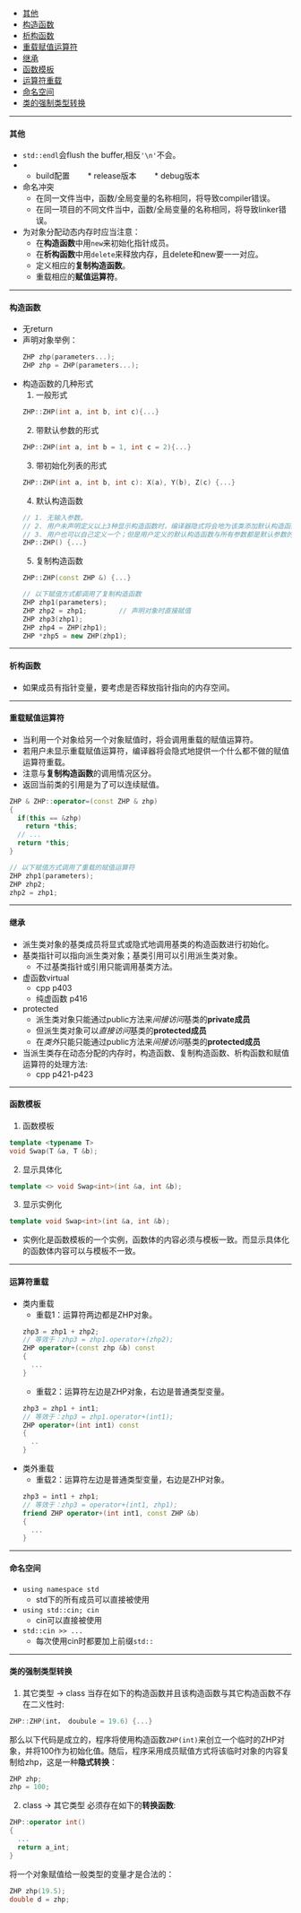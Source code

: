 <!-- GFM-TOC -->
- [其他](#其他)
- [构造函数](#构造函数)
- [析构函数](#析构函数)
- [重载赋值运算符](#重载赋值运算符)
- [继承](#继承)
- [函数模板](#函数模板)
- [运算符重载](#运算符重载)
- [命名空间](#命名空间)
- [类的强制类型转换](#类的强制类型转换)
<!-- GFM-TOC -->
---




#### 其他
* `std::endl`会flush the buffer,相反`'\n'`不会。
* * build配置
　　* release版本
　　* debug版本
* 命名冲突
  * 在同一文件当中，函数/全局变量的名称相同，将导致compiler错误。
  * 在同一项目的不同文件当中，函数/全局变量的名称相同，将导致linker错误。
* 为对象分配动态内存时应当注意：
  * 在**构造函数**中用`new`来初始化指针成员。
  * 在**析构函数**中用`delete`来释放内存，且delete和new要一一对应。
  * 定义相应的**复制构造函数**。
  * 重载相应的**赋值运算符**。
---





#### 构造函数
  * 无return
  * 声明对象举例：
    ```` cpp
    ZHP zhp(parameters...);         
    ZHP zhp = ZHP(parameters...);  
    ````
  * 构造函数的几种形式
    1. 一般形式
      ```` cpp
      ZHP::ZHP(int a, int b, int c){...}
      ````
    2. 带默认参数的形式
      ```` cpp
      ZHP::ZHP(int a, int b = 1, int c = 2){...}
      ````
    3. 带初始化列表的形式
      ```` cpp 
      ZHP::ZHP(int a, int b, int c): X(a), Y(b), Z(c) {...}
      ````
    4. 默认构造函数
      ```` cpp 
      // 1. 无输入参数。
      // 2. 用户未声明定义以上3种显示构造函数时，编译器隐式将会地为该类添加默认构造函数。
      // 3. 用户也可以自己定义一个；但是用户定义的默认构造函数与所有参数都是默认参数的构造函数存在二义性（c++pp p353）。
      ZHP::ZHP() {...}
      ````
    5. 复制构造函数
      ```` cpp 
      ZHP::ZHP(const ZHP &) {...}

      // 以下赋值方式都调用了复制构造函数
      ZHP zhp1(parameters);
      ZHP zhp2 = zhp1;        // 声明对象时直接赋值
      ZHP zhp3(zhp1);
      ZHP zhp4 = ZHP(zhp1);
      ZHP *zhp5 = new ZHP(zhp1);
      ````
---






#### 析构函数
  * 如果成员有指针变量，要考虑是否释放指针指向的内存空间。
---






#### 重载赋值运算符
  * 当利用一个对象给另一个对象赋值时，将会调用重载的赋值运算符。
  * 若用户未显示重载赋值运算符，编译器将会隐式地提供一个什么都不做的赋值运算符重载。
  * 注意与**复制构造函数**的调用情况区分。
  * 返回当前类的引用是为了可以连续赋值。
  ```` cpp 
  ZHP & ZHP::operator=(const ZHP & zhp) 
  {
    if(this == &zhp)
      return *this;
    // ...
    return *this;
  }

  // 以下赋值方式调用了重载的赋值运算符
  ZHP zhp1(parameters);
  ZHP zhp2;        
  zhp2 = zhp1;        
  ````
---






#### 继承
  * 派生类对象的基类成员将显式或隐式地调用基类的构造函数进行初始化。
  * 基类指针可以指向派生类对象；基类引用可以引用派生类对象。
    * 不过基类指针或引用只能调用基类方法。
  * 虚函数virtual
    * cpp p403
    * 纯虚函数 p416
  * protected
    * 派生类对象只能通过public方法来*间接访问*基类的**private成员**
    * 但派生类对象可以*直接访问*基类的**protected成员**
    * 在*类外*只能只能通过public方法来*间接访问*基类的**protected成员**
  * 当派生类存在动态分配的内存时，构造函数、复制构造函数、析构函数和赋值运算符的处理方法:
    * cpp p421-p423
---







#### 函数模板
1. 函数模板
  ```` cpp
  template <typename T>
  void Swap(T &a, T &b);
  ````
2. 显示具体化
  ```` cpp
  template <> void Swap<int>(int &a, int &b);
  ````
3. 显示实例化
  ```` cpp
  template void Swap<int>(int &a, int &b);
  ````
   * 实例化是函数模板的一个实例，函数体的内容必须与模板一致。而显示具体化的函数体内容可以与模板不一致。
---





#### 运算符重载
  * 类内重载
    * 重载1：运算符两边都是ZHP对象。
    ```` cpp
    zhp3 = zhp1 + zhp2;
    // 等效于：zhp3 = zhp1.operator+(zhp2);
    ZHP operator+(const zhp &b) const
    { 
      ...
    }
      ````
    * 重载2：运算符左边是ZHP对象，右边是普通类型变量。
    ```` cpp
    zhp3 = zhp1 + int1;
    // 等效于：zhp3 = zhp1.operator+(int1);
    ZHP operator+(int int1) const
    {
      ..
    }
    ````
  * 类外重载
    * 重载2：运算符左边是普通类型变量，右边是ZHP对象。
    ```` cpp
    zhp3 = int1 + zhp1;
    // 等效于：zhp3 = operator+(int1, zhp1);
    friend ZHP operator+(int int1, const ZHP &b) 
    {
      ...
    }
    ````
---



#### 命名空间
* `using namespace std`
  * std下的所有成员可以直接被使用
* `using std::cin; cin`
  * cin可以直接被使用
* `std::cin >> ...`
  * 每次使用cin时都要加上前缀`std::`
---




#### 类的强制类型转换
  1. 其它类型 -> class
    当存在如下的构造函数并且该构造函数与其它构造函数不存在二义性时: 
  ```` cpp
  ZHP::ZHP(int， doubule = 19.6) {...}
  ````
  那么以下代码是成立的，程序将使用构造函数`ZHP(int)`来创立一个临时的ZHP对象，并将100作为初始化值。随后，程序采用成员赋值方式将该临时对象的内容复制给zhp，这是一种**隐式转换**：
  ```` cpp
  ZHP zhp;
  zhp = 100;
  ````
  2. class -> 其它类型
    必须存在如下的**转换函数**: 
  ```` cpp
  ZHP::operator int()
  {
    ...
    return a_int;
  }
  ````
  将一个对象赋值给一般类型的变量才是合法的：
  ```` cpp
  ZHP zhp(19.5);
  double d = zhp;
  ````

